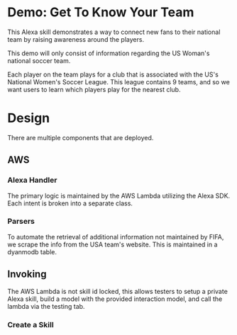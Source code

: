 # Demo: Get To Know Your Team

This Alexa skill demonstrates a way to connect new fans to their national team by raising awareness around the players.

This demo will only consist of information regarding the US Woman's national soccer team.

Each player on the team plays for a club that is associated with the  US's National Women's Soccer League. This league contains 9 teams, and so we want users to learn which players play for the nearest club. 


# Design

There are multiple components that are deployed.

## AWS

### Alexa Handler
The primary logic is maintained by the AWS Lambda utilizing the Alexa SDK. Each intent is broken into a separate class.

### Parsers
To automate the retrieval of additional information not maintained by FIFA, we scrape the info from the USA team's website. This is maintained in a dyanmodb table.

## Invoking

The AWS Lambda is not skill id locked, this allows testers to setup a private Alexa skill, build a model with the provided interaction model, and call the lambda via the testing tab.

### Create a Skill


